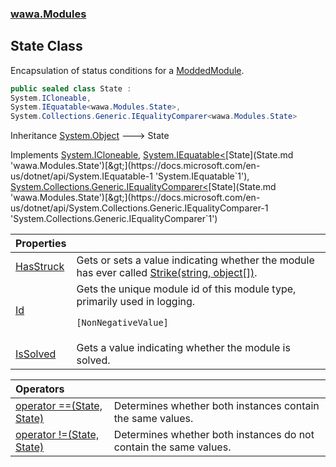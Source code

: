 ### [wawa.Modules](wawa.Modules.md 'wawa.Modules')

## State Class

Encapsulation of status conditions for a [ModdedModule](ModdedModule.md 'wawa.Modules.ModdedModule').

```csharp
public sealed class State :
System.ICloneable,
System.IEquatable<wawa.Modules.State>,
System.Collections.Generic.IEqualityComparer<wawa.Modules.State>
```

Inheritance [System.Object](https://docs.microsoft.com/en-us/dotnet/api/System.Object 'System.Object') &#129106; State

Implements [System.ICloneable](https://docs.microsoft.com/en-us/dotnet/api/System.ICloneable 'System.ICloneable'), [System.IEquatable&lt;](https://docs.microsoft.com/en-us/dotnet/api/System.IEquatable-1 'System.IEquatable`1')[State](State.md 'wawa.Modules.State')[&gt;](https://docs.microsoft.com/en-us/dotnet/api/System.IEquatable-1 'System.IEquatable`1'), [System.Collections.Generic.IEqualityComparer&lt;](https://docs.microsoft.com/en-us/dotnet/api/System.Collections.Generic.IEqualityComparer-1 'System.Collections.Generic.IEqualityComparer`1')[State](State.md 'wawa.Modules.State')[&gt;](https://docs.microsoft.com/en-us/dotnet/api/System.Collections.Generic.IEqualityComparer-1 'System.Collections.Generic.IEqualityComparer`1')

| Properties | |
| :--- | :--- |
| [HasStruck](State.HasStruck.md 'wawa.Modules.State.HasStruck') | Gets or sets a value indicating whether the module has ever called [Strike(string, object[])](ModdedModule.Strike(string,object[]).md 'wawa.Modules.ModdedModule.Strike(string, object[])'). |
| [Id](State.Id.md 'wawa.Modules.State.Id') | Gets the unique module id of this module type, primarily used in logging.<p/>`[NonNegativeValue]` |
| [IsSolved](State.IsSolved.md 'wawa.Modules.State.IsSolved') | Gets a value indicating whether the module is solved. |

| Operators | |
| :--- | :--- |
| [operator ==(State, State)](State.op_Equality(State,State).md 'wawa.Modules.State.op_Equality(wawa.Modules.State, wawa.Modules.State)') | Determines whether both instances contain the same values. |
| [operator !=(State, State)](State.op_Inequality(State,State).md 'wawa.Modules.State.op_Inequality(wawa.Modules.State, wawa.Modules.State)') | Determines whether both instances do not contain the same values. |

